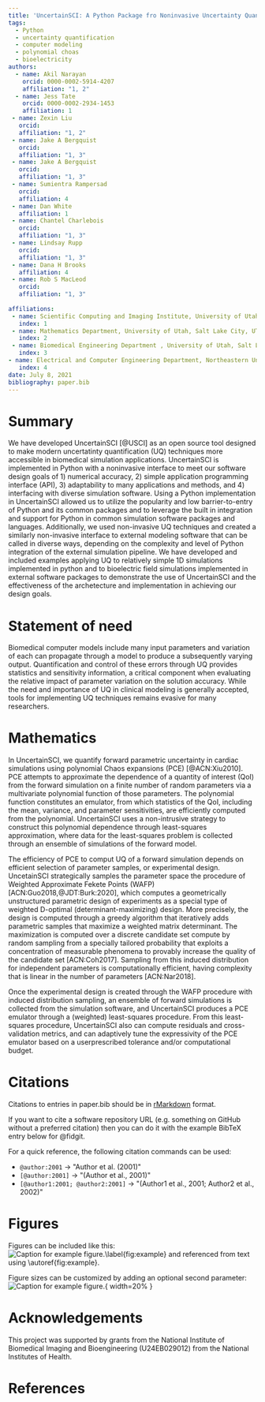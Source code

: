 ```yaml
---
title: 'UncertainSCI: A Python Package fro Noninvasive Uncertainty Quantification of Simulation Pipelines'
tags:
  - Python
  - uncertainty quantification
  - computer modeling
  - polynomial choas
  - bioelectricity
authors:
  - name: Akil Narayan
    orcid: 0000-0002-5914-4207
    affiliation: "1, 2"
  - name: Jess Tate
    orcid: 0000-0002-2934-1453
    affiliation: 1
 - name: Zexin Liu
   orcid: 
   affiliation: "1, 2"
 - name: Jake A Bergquist
   orcid: 
   affiliation: "1, 3" 
 - name: Jake A Bergquist
   orcid: 
   affiliation: "1, 3" 
 - name: Sumientra Rampersad
   orcid: 
   affiliation: 4
 - name: Dan White
   affiliation: 1
 - name: Chantel Charlebois
   orcid: 
   affiliation: "1, 3" 
 - name: Lindsay Rupp
   orcid: 
   affiliation: "1, 3" 
 - name: Dana H Brooks
   affiliation: 4
 - name: Rob S MacLeod
   orcid: 
   affiliation: "1, 3" 
       
affiliations:
 - name: Scientific Computing and Imaging Institute, University of Utah, Salt Lake City, UT, USA
   index: 1
 - name: Mathematics Department, University of Utah, Salt Lake City, UT, USA
   index: 2
 - name: Biomedical Engineering Department , University of Utah, Salt Lake City, UT, USA
   index: 3
- name: Electrical and Computer Engineering Department, Northeastern University, Boston, MA, USA
   index: 4
date: July 8, 2021
bibliography: paper.bib
---
```


# Summary

We have developed UncertainSCI [@USCI] as an open source tool designed to make modern uncertatinty quantification (UQ) techniques more accessible in biomedical simulation applications. UncertainSCI is implemented in Python with a noninvasive interface to meet our software design goals of 1) numerical accuracy, 2) simple application programming interface (API), 3) adaptability to many applications and methods, and 4) interfacing with diverse simulation software.  Using a Python implementation in UncertainSCI allowed us to utilize the popularity and low barrier-to-entry of Python and its common packages and to leverage the built in integration and support for Python in common simulation software packages and languages. Additionally, we used non-invasive UQ techniques and created a similarly non-invasive interface to external modeling software that can be called in diverse ways, depending on the complexity and level of Python integration of the external simulation pipeline. We have developed and included examples applying UQ to relatively simple 1D simulations implemented in python and to bioelectric field simulations implemented in external software packages to demonstrate the use of UncertainSCI and the effectiveness of the archetecture and implementation in achieving our design goals.

# Statement of need

Biomedical computer models include many input parameters and variation of each can propagate through a model to produce a subsequently varying output. Quantification and control of these errors through UQ provides statistics and sensitivity information, a critical component when evaluating the relative impact of parameter variation on the solution accuracy. While the need and importance of UQ in clinical modeling is generally accepted, tools for implementing UQ techniques remains evasive for many researchers.


# Mathematics

In UncertainSCI, we quantify forward parametric uncertainty in cardiac simulations using polynomial Chaos expansions (PCE) [@ACN:Xiu2010]. PCE attempts to approximate the dependence of a quantity of interest (QoI) from the forward simulation on a finite number of random parameters via a multivariate polynomial function of those parameters. The polynomial function constitutes an emulator, from which statistics of the QoI, including the mean, variance, and parameter sensitivities, are efficiently computed from the polynomial. UncertainSCI uses  a non-intrusive strategy to construct this polynomial dependence through least-squares approximation, where data for the least-squares problem is collected through an ensemble of simulations of the forward model. 

The efficiency of PCE to comput UQ of a forward simulation depends on efficient selection of parameter samples, or experimental design.  UncetainSCI strategically samples the parameter space  the procedure of Weighted Approximate Fekete Points (WAFP) [ACN:Guo2018,@JDT:Burk:2020], which computes a geometrically unstructured parametric design of experiments as a special type of weighted D-optimal (determinant-maximizing) design.  More precisely, the design is computed through a greedy algorithm that iteratively adds parametric samples that maximize a weighted matrix determinant.  The maximization is computed over a discrete candidate set compute by random sampling from a specially tailored probability that exploits a concentration of measurable phenomena to provably increase the quality of the candidate set [ACN:Coh2017].  Sampling from this induced distribution for independent parameters is computationally efficient, having complexity that is linear in the number of parameters [ACN:Nar2018].

Once the experimental design is created through the WAFP procedure with induced distribution sampling, an ensemble of forward simulations is collected from the simulation software, and UncertainSCI produces a PCE emulator through a (weighted) least-squares procedure. From this least-squares procedure, UncertainSCI also can compute residuals and cross-validation metrics, and can adaptively tune the expressivity of the PCE emulator based on a userprescribed tolerance and/or computational budget.

# Citations

Citations to entries in paper.bib should be in
[rMarkdown](http://rmarkdown.rstudio.com/authoring_bibliographies_and_citations.html)
format.

If you want to cite a software repository URL (e.g. something on GitHub without a preferred
citation) then you can do it with the example BibTeX entry below for @fidgit.

For a quick reference, the following citation commands can be used:
- `@author:2001`  ->  "Author et al. (2001)"
- `[@author:2001]` -> "(Author et al., 2001)"
- `[@author1:2001; @author2:2001]` -> "(Author1 et al., 2001; Author2 et al., 2002)"

# Figures

Figures can be included like this:
![Caption for example figure.\label{fig:example}](figure.png)
and referenced from text using \autoref{fig:example}.

Figure sizes can be customized by adding an optional second parameter:
![Caption for example figure.](figure.png){ width=20% }

# Acknowledgements

This project was supported by grants from the National Institute of Biomedical Imaging and Bioengineering (U24EB029012) from the National Institutes of Health.

# References

